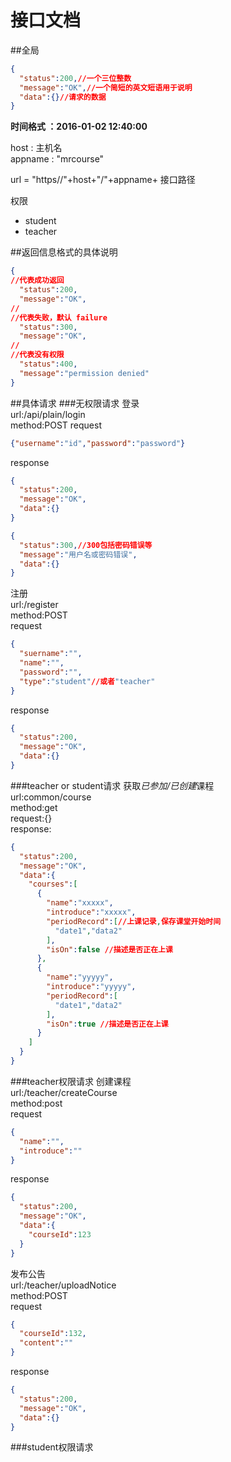 # 接口文档
##全局
```json
{
  "status":200,//一个三位整数
  "message":"OK",//一个简短的英文短语用于说明
  "data":{}//请求的数据
}
```
**时间格式 ：2016-01-02 12:40:00**

host    :   主机名<br>
appname :   "mrcourse"

url = "https//"+host+"/"+appname+ 接口路径

权限
+ student
+ teacher

##返回信息格式的具体说明
```json
{
//代表成功返回
  "status":200,
  "message":"OK",
//
//代表失败，默认 failure
  "status":300,
  "message":"OK",
//
//代表没有权限
  "status":400,
  "message":"permission denied"
}
```
##具体请求
###无权限请求
登录<br>
url:/api/plain/login<br>
method:POST
request
```json
{"username":"id","password":"password"}
```
response
```json
{
  "status":200,
  "message":"OK",
  "data":{}
}
```
```json
{
  "status":300,//300包括密码错误等
  "message":"用户名或密码错误",
  "data":{}
}
```

注册<br>
url:/register<br>
method:POST<br>
request
```json
{
  "suername":"",
  "name":"",
  "password":"",
  "type":"student"//或者"teacher"
}
```
response
```json
{
  "status":200,
  "message":"OK",
  "data":{}
}
```
###teacher or student请求
获取*已参加/已创建*课程<br>
url:common/course<br>
method:get<br>
request:{}<br>
response:
```json
{
  "status":200,
  "message":"OK",
  "data":{
    "courses":[
      {
        "name":"xxxxx",
        "introduce":"xxxxx",
        "periodRecord":[//上课记录,保存课堂开始时间
          "date1","data2"
        ],
        "isOn":false //描述是否正在上课
      },
      {
        "name":"yyyyy",
        "introduce":"yyyyy",
        "periodRecord":[
          "date1","data2"
        ],
        "isOn":true //描述是否正在上课
      }
    ]
  }
}
```


###teacher权限请求
创建课程<br>
url:/teacher/createCourse<br>
method:post<br>
request
```json
{
  "name":"",
  "introduce":""
}
```
response
```json
{
  "status":200,
  "message":"OK",
  "data":{
    "courseId":123
  }
}
```

发布公告<br>
url:/teacher/uploadNotice<br>
method:POST<br>
request
```json
{
  "courseId":132,
  "content":""
}
```
response
```json
{
  "status":200,
  "message":"OK",
  "data":{}
}
```

###student权限请求